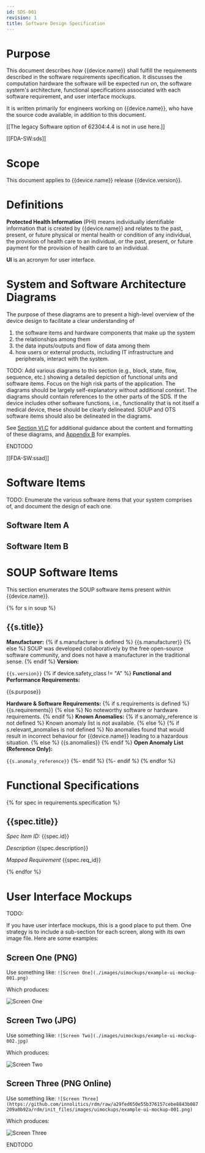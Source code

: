 ```yaml
---
id: SDS-001
revision: 1
title: Software Design Specification
---
```


# Purpose

This document describes *how* {{device.name}} shall fulfill the requirements described in the software requirements specification. It discusses the computation hardware the software will be expected run on, the software system's architecture, functional specifications associated with each software requirement, and user interface mockups.

It is written primarily for engineers working on {{device.name}}, who have the source code available, in addition to this document.

[[The legacy Software option of 62304:4.4 is not in use here.]]

[[FDA-SW:sds]]

# Scope

This document applies to {{device.name}} release {{device.version}}.

# Definitions

**Protected Health Information** (PHI) means individually identifiable information that is created by {{device.name}} and relates to the past, present, or future physical or mental health or condition of any individual, the provision of health care to an individual, or the past, present, or future payment for the provision of health care to an individual.

**UI** is an acronym for user interface.

# System and Software Architecture Diagrams

The purpose of these diagrams are to present a high-level overview of the device design to facilitate a clear understanding of

1. the software items and hardware components that make up the system
2. the relationships among them
3. the data inputs/outputs and flow of data among them
4. how users or external products, including IT infrastructure and peripherals, interact with the system.

TODO: Add various diagrams to this section (e.g., block, state, flow, sequence, etc.) showing a detailed depiction of functional units and software items. Focus on the high risk parts of the application. The diagrams should be largely self-explanatory without additional context. The diagrams should contain references to the other parts of the SDS. If the device includes other software functions, i.e., functionality that is not itself a medical device, these should be clearly delineated. SOUP and OTS software items should also be delineated in the diagrams.

See [Section VI.C](https://innolitics.com/articles/premarket-submissions-for-device-software-functions/#c-system-and-software-architecture-diagram) for additional guidance about the content and formatting of these diagrams, and [Appendix B](https://innolitics.com/articles/premarket-submissions-for-device-software-functions/#appendix-b-system-and-software-architecture-diagram-chart-examples) for examples.

ENDTODO

[[FDA-SW:ssad]]

# Software Items

TODO: Enumerate the various software items that your system comprises of, and document the design of each one.

## Software Item A

## Software Item B

# SOUP Software Items

This section enumerates the SOUP software items present within {{device.name}}.

{% for s in soup %}
## {{s.title}}

**Manufacturer:**
{% if s.manufacturer is defined %}
{{s.manufacturer}}
{% else %}
SOUP was developed collaboratively by the free open-source software community, and does not have a manufacturer in the traditional sense.
{% endif %}
**Version:**

`{{s.version}}`
{% if device.safety_class != "A" %}
**Functional and Performance Requirements:**

{{s.purpose}}

**Hardware & Software Requirements:**
{% if s.requirements is defined %}
{{s.requirements}}
{% else %}
No noteworthy software or hardware requirements.
{% endif %}
**Known Anomalies:**
{% if s.anomaly_reference is not defined %}
Known anomaly list is not available.
{% else %}
{% if s.relevant_anomalies is not defined %}
No anomalies found that would result in incorrect behaviour for {{device.name}} leading to a hazardous situation.
{% else %}
{{s.anomalies}}
{% endif %}
**Open Anomaly List (Reference Only):**

`{{s.anomaly_reference}}`
{%- endif %}
{%- endif %}
{% endfor %}

# Functional Specifications
{% for spec in requirements.specification %}
## {{spec.title}}

*Spec Item ID:* {{spec.id}}

*Description* {{spec.description}}

*Mapped Requirement* {{spec.req_id}}

{% endfor %}


# User Interface Mockups

TODO: 

If you have user interface mockups, this is a good place to put them. One strategy is to include a sub-section for each screen, along with its own image file. Here are some examples:

## Screen One (PNG)

Use something like: `![Screen One](./images/uimockups/example-ui-mockup-001.png)`

Which produces:

![Screen One](./images/uimockups/example-ui-mockup-001.png)

## Screen Two (JPG)

Use something like: `![Screen Two](./images/uimockups/example-ui-mockup-002.jpg)`

Which produces:

![Screen Two](./images/uimockups/example-ui-mockup-002.jpg)

## Screen Three (PNG Online)

Use something like: `![Screen Three](https://github.com/innolitics/rdm/raw/a29fed650e55b376157cebe8843b087209a0b92a/rdm/init_files/images/uimockups/example-ui-mockup-001.png)`

Which produces:

![Screen Three](https://github.com/innolitics/rdm/raw/a29fed650e55b376157cebe8843b087209a0b92a/rdm/init_files/images/uimockups/example-ui-mockup-001.png)

ENDTODO